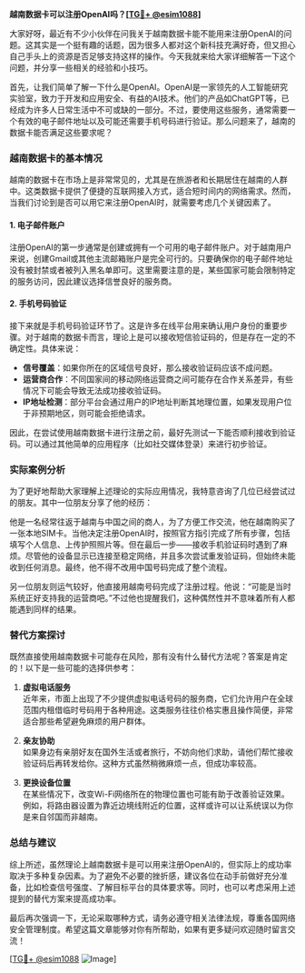 **越南数据卡可以注册OpenAI吗？[[TG💪+ @esim1088](https://t.me/s/esim1088)]**

大家好呀，最近有不少小伙伴在问我关于越南数据卡能不能用来注册OpenAI的问题。这其实是一个挺有趣的话题，因为很多人都对这个新科技充满好奇，但又担心自己手头上的资源是否足够支持这样的操作。今天我就来给大家详细解答一下这个问题，并分享一些相关的经验和小技巧。

首先，让我们简单了解一下什么是OpenAI。OpenAI是一家领先的人工智能研究实验室，致力于开发和应用安全、有益的AI技术。他们的产品如ChatGPT等，已经成为许多人日常生活中不可或缺的一部分。不过，要使用这些服务，通常需要一个有效的电子邮件地址以及可能还需要手机号码进行验证。那么问题来了，越南的数据卡能否满足这些要求呢？

### 越南数据卡的基本情况

越南的数据卡在市场上是非常常见的，尤其是在旅游者和长期居住在越南的人群中。这类数据卡提供了便捷的互联网接入方式，适合短时间内的网络需求。然而，当我们讨论到是否可以用它来注册OpenAI时，就需要考虑几个关键因素了。

#### 1. **电子邮件账户**
   注册OpenAI的第一步通常是创建或拥有一个可用的电子邮件账户。对于越南用户来说，创建Gmail或其他主流邮箱账户是完全可行的。只要确保你的电子邮件地址没有被封禁或者被列入黑名单即可。这里需要注意的是，某些国家可能会限制特定的服务访问，因此建议选择信誉良好的服务商。

#### 2. **手机号码验证**
   接下来就是手机号码验证环节了。这是许多在线平台用来确认用户身份的重要步骤。对于越南的数据卡而言，理论上是可以接收短信验证码的，但是存在一定的不确定性。具体来说：
   
   - **信号覆盖**：如果你所在的区域信号良好，那么接收验证码应该不成问题。
   - **运营商合作**：不同国家间的移动网络运营商之间可能存在合作关系差异，有些情况下可能会导致无法成功接收验证码。
   - **IP地址检测**：部分平台会通过用户的IP地址判断其地理位置，如果发现用户位于非预期地区，则可能会拒绝请求。

因此，在尝试使用越南数据卡进行注册之前，最好先测试一下能否顺利接收到验证码。可以通过其他简单的应用程序（比如社交媒体登录）来进行初步验证。

### 实际案例分析

为了更好地帮助大家理解上述理论的实际应用情况，我特意咨询了几位已经尝试过的朋友。其中一位朋友分享了他的经历：

他是一名经常往返于越南与中国之间的商人，为了方便工作交流，他在越南购买了一张本地SIM卡。当他决定注册OpenAI时，按照官方指引完成了所有步骤，包括填写个人信息、上传护照照片等。但在最后一步——接收手机验证码时遇到了麻烦。尽管他的设备显示已连接至稳定网络，并且多次尝试重发验证码，但始终未能收到任何消息。最终，他不得不改用中国号码完成了整个流程。

另一位朋友则运气较好，他直接用越南号码完成了注册过程。他说：“可能是当时系统正好支持我的运营商吧。”不过他也提醒我们，这种偶然性并不意味着所有人都能遇到同样的结果。

### 替代方案探讨

既然直接使用越南数据卡可能存在风险，那有没有什么替代方法呢？答案是肯定的！以下是一些可能的选择供参考：

1. **虚拟电话服务**  
   近年来，市面上出现了不少提供虚拟电话号码的服务商，它们允许用户在全球范围内租借临时号码用于各种用途。这类服务往往价格实惠且操作简便，非常适合那些希望避免麻烦的用户群体。

2. **亲友协助**  
   如果身边有亲朋好友在国外生活或者旅行，不妨向他们求助，请他们帮忙接收验证码后再转发给你。这种方式虽然稍微麻烦一点，但成功率较高。

3. **更换设备位置**  
   在某些情况下，改变Wi-Fi网络所在的物理位置也可能有助于改善验证效果。例如，将路由器设置为靠近边境线附近的位置，这样或许可以让系统误以为你是来自邻国而非越南。

### 总结与建议

综上所述，虽然理论上越南数据卡是可以用来注册OpenAI的，但实际上的成功率取决于多种复杂因素。为了避免不必要的挫折感，建议各位在动手前做好充分准备，比如检查信号强度、了解目标平台的具体要求等。同时，也可以考虑采用上述提到的替代方案来提高成功率。

最后再次强调一下，无论采取哪种方式，请务必遵守相关法律法规，尊重各国网络安全管理制度。希望这篇文章能够对你有所帮助，如果有更多疑问欢迎随时留言交流！

[[TG💪+ @esim1088](https://t.me/s/esim1088) ![Image](https://i.postimg.cc/4NQfJmqS/Snipaste-2025-05-13-00-14-12.png)]